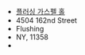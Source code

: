 <ul class="vcard">
  <li class="fn"><a href="/kr/location" class="link">플러싱 가스펠 홀</a></li>
  <li class="street-address">4504 162nd Street</li>
  <li class="locality">Flushing</li>
  <li><span class="state">NY</span>, <span class="zip">11358</span><li>
</ul>


